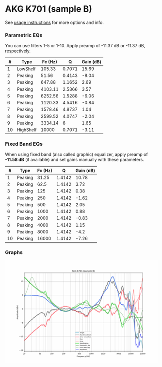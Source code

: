 # AKG K701 (sample B)
See [usage instructions](https://github.com/jaakkopasanen/AutoEq#usage) for more options and info.

### Parametric EQs
You can use filters 1-5 or 1-10. Apply preamp of -11.37 dB or -11.37 dB, respectively.

|   # | Type      |   Fc (Hz) |      Q |   Gain (dB) |
|-----|-----------|-----------|--------|-------------|
|   1 | LowShelf  |    105.33 | 0.7071 |       15.69 |
|   2 | Peaking   |     51.56 | 0.4143 |       -8.04 |
|   3 | Peaking   |    647.88 | 1.1652 |        2.69 |
|   4 | Peaking   |   4103.11 | 2.5366 |        3.57 |
|   5 | Peaking   |   6252.56 | 1.5288 |       -6.06 |
|   6 | Peaking   |   1120.33 | 4.5416 |       -0.84 |
|   7 | Peaking   |   1578.46 | 4.8737 |        1.04 |
|   8 | Peaking   |   2599.52 | 4.0747 |       -2.04 |
|   9 | Peaking   |   3334.14 | 6      |        1.65 |
|  10 | HighShelf |  10000    | 0.7071 |       -3.11 |

### Fixed Band EQs
When using fixed band (also called graphic) equalizer, apply preamp of **-11.58 dB** (if available) and set gains manually with these parameters.

|   # | Type    |   Fc (Hz) |      Q |   Gain (dB) |
|-----|---------|-----------|--------|-------------|
|   1 | Peaking |     31.25 | 1.4142 |       10.78 |
|   2 | Peaking |     62.5  | 1.4142 |        3.72 |
|   3 | Peaking |    125    | 1.4142 |        0.38 |
|   4 | Peaking |    250    | 1.4142 |       -1.62 |
|   5 | Peaking |    500    | 1.4142 |        2.05 |
|   6 | Peaking |   1000    | 1.4142 |        0.88 |
|   7 | Peaking |   2000    | 1.4142 |       -0.83 |
|   8 | Peaking |   4000    | 1.4142 |        1.15 |
|   9 | Peaking |   8000    | 1.4142 |       -4.2  |
|  10 | Peaking |  16000    | 1.4142 |       -7.26 |

### Graphs
![](./AKG%20K701%20(sample%20B).png)

